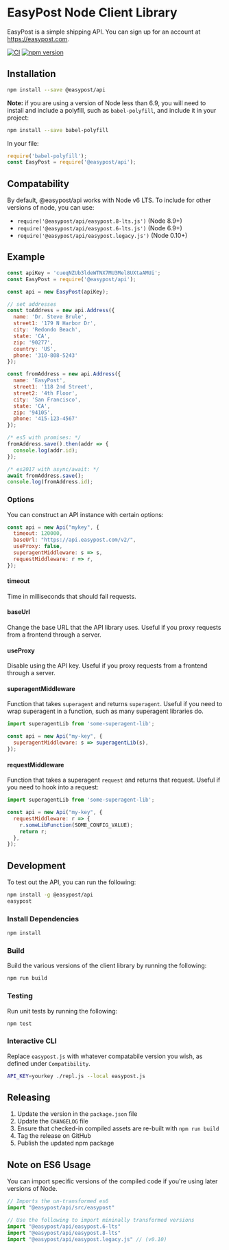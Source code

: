 # EasyPost Node Client Library

EasyPost is a simple shipping API. You can sign up for an account at https://easypost.com.

[![CI](https://github.com/EasyPost/easypost-node/workflows/CI/badge.svg)](https://github.com/EasyPost/easypost-node/actions?query=workflow%3ACI)
[![npm version](https://badge.fury.io/js/%40easypost%2Fapi.svg)](https://badge.fury.io/js/%40easypost%2Fapi)

## Installation

```bash
npm install --save @easypost/api
```

**Note:** if you are using a version of Node less than 6.9, you will need to install and
include a polyfill, such as `babel-polyfill`, and include it in your project:

```bash
npm install --save babel-polyfill
```

In your file:

```javascript
require('babel-polyfill');
const EasyPost = require('@easypost/api');
```

## Compatability

By default, @easypost/api works with Node v6 LTS. To include for other versions
of node, you can use:

* `require('@easypost/api/easypost.8-lts.js')` (Node 8.9+)
* `require('@easypost/api/easypost.6-lts.js')` (Node 6.9+)
* `require('@easypost/api/easypost.legacy.js')` (Node 0.10+)

## Example

```javascript
const apiKey = 'cueqNZUb3ldeWTNX7MU3Mel8UXtaAMUi';
const EasyPost = require('@easypost/api');

const api = new EasyPost(apiKey);

// set addresses
const toAddress = new api.Address({
  name: 'Dr. Steve Brule',
  street1: '179 N Harbor Dr',
  city: 'Redondo Beach',
  state: 'CA',
  zip: '90277',
  country: 'US',
  phone: '310-808-5243'
});

const fromAddress = new api.Address({
  name: 'EasyPost',
  street1: '118 2nd Street',
  street2: '4th Floor',
  city: 'San Francisco',
  state: 'CA',
  zip: '94105',
  phone: '415-123-4567'
});

/* es5 with promises: */
fromAddress.save().then(addr => {
  console.log(addr.id);
});

/* es2017 with async/await: */
await fromAddress.save();
console.log(fromAddress.id);
```

### Options

You can construct an API instance with certain options:

```javascript
const api = new Api("mykey", {
  timeout: 120000,
  baseUrl: "https://api.easypost.com/v2/",
  useProxy: false,
  superagentMiddleware: s => s,
  requestMiddleware: r => r,
});
```

#### timeout

Time in milliseconds that should fail requests.

#### baseUrl

Change the base URL that the API library uses. Useful if you proxy requests
from a frontend through a server.

#### useProxy

Disable using the API key. Useful if you proxy requests from a frontend through
a server.

#### superagentMiddleware

Function that takes `superagent` and returns `superagent`. Useful if you need
to wrap superagent in a function, such as many superagent libraries do.

```javascript
import superagentLib from 'some-superagent-lib';

const api = new Api("my-key", {
  superagentMiddleware: s => superagentLib(s),
});
```

#### requestMiddleware

Function that takes a superagent `request` and returns that request. Useful if
you need to hook into a request:

```javascript
import superagentLib from 'some-superagent-lib';

const api = new Api("my-key", {
  requestMiddleware: r => {
    r.someLibFunction(SOME_CONFIG_VALUE);
    return r;
  },
});
```

## Development

To test out the API, you can run the following:

```bash
npm install -g @easypost/api
easypost
```

### Install Dependencies

```bash
npm install
```

### Build

Build the various versions of the client library by running the following:

```bash
npm run build
```

### Testing

Run unit tests by running the following:

```bash
npm test
```

### Interactive CLI

Replace `easypost.js` with whatever compatabile version you wish, as defined
under `Compatibility`.

```bash
API_KEY=yourkey ./repl.js --local easypost.js
```

## Releasing

1. Update the version in the `package.json` file
1. Update the `CHANGELOG` file
1. Ensure that checked-in compiled assets are re-built with `npm run build`
1. Tag the release on GitHub
1. Publish the updated npm package

## Note on ES6 Usage

You can import specific versions of the compiled code if you're using later
versions of Node. 

```javascript
// Imports the un-transformed es6
import "@easypost/api/src/easypost"

// Use the following to import mininally transformed versions
import "@easypost/api/easypost.6-lts"
import "@easypost/api/easypost.8-lts"
import "@easypost/api/easypost.legacy.js" // (v0.10)
```
